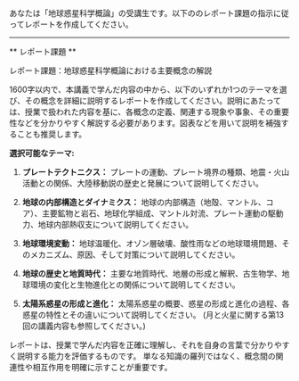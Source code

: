 あなたは「地球惑星科学概論」の受講生です。以下ののレポート課題の指示に従ってレポートを作成してください。

---------------------------------------
** レポート課題 **

レポート課題：地球惑星科学概論における主要概念の解説

1600字以内で、本講義で学んだ内容の中から、以下のいずれか1つのテーマを選び、その概念を詳細に説明するレポートを作成してください。説明にあたっては、授業で扱われた内容を基に、各概念の定義、関連する現象や事象、その重要性などを分かりやすく解説する必要があります。図表などを用いて説明を補強することも推奨します。


**選択可能なテーマ:**

1. **プレートテクトニクス：** プレートの運動、プレート境界の種類、地震・火山活動との関係、大陸移動説の歴史と発展について説明してください。

2. **地球の内部構造とダイナミクス：** 地球の内部構造（地殻、マントル、コア）、主要鉱物と岩石、地球化学組成、マントル対流、プレート運動の駆動力、地球内部熱収支について説明してください。

3. **地球環境変動：** 地球温暖化、オゾン層破壊、酸性雨などの地球環境問題、そのメカニズム、原因、そして対策について説明してください。

4. **地球の歴史と地質時代：** 主要な地質時代、地層の形成と解釈、古生物学、地球環境の変化と生物進化との関係について説明してください。

5. **太陽系惑星の形成と進化：** 太陽系惑星の概要、惑星の形成と進化の過程、各惑星の特性とその違いについて説明してください。  (月と火星に関する第13回の講義内容も参照してください。)


レポートは、授業で学んだ内容を正確に理解し、それを自身の言葉で分かりやすく説明する能力を評価するものです。  単なる知識の羅列ではなく、概念間の関連性や相互作用を明確に示すことが重要です。
